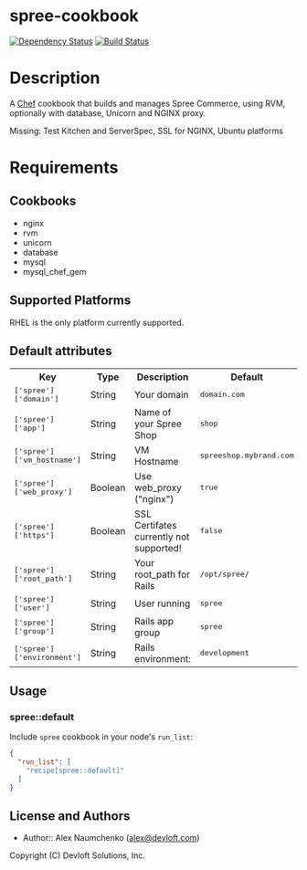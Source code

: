 # spree-cookbook

[![Dependency Status](https://gemnasium.com/devloft/spree.svg)](https://gemnasium.com/devloft/spree)
[![Build Status](https://travis-ci.org/devloft/spree.svg?branch=master)](https://travis-ci.org/devloft/spree)

Description
===========
A [Chef](http://getchef.com/) cookbook that builds and manages Spree Commerce, using RVM, optionally with database, Unicorn and NGINX proxy.

Missing: Test Kitchen and ServerSpec, SSL for NGINX, Ubuntu platforms

Requirements
===========

Cookbooks
---------
* nginx
* rvm
* unicorn
* database
* mysql
* mysql_chef_gem

## Supported Platforms

RHEL is the only platform currently supported.

## Default attributes
<table>
  <tr>
    <th>Key</th>
    <th>Type</th>
    <th>Description</th>
    <th>Default</th>
  </tr>
  <tr>
    <td><tt>['spree']['domain']</tt></td>
    <td>String</td>
    <td>Your domain</td>
    <td><tt>domain.com</tt></td>
  </tr>
  <tr>
    <td><tt>['spree']['app']</tt></td>
    <td>String</td>
    <td>Name of your Spree Shop</td>
    <td><tt>shop</tt></td>
  </tr>
  <tr>
    <td><tt>['spree']['vm_hostname']</tt></td>
    <td>String</td>
    <td>VM Hostname</td>
    <td><tt>spreeshop.mybrand.com</tt></td>
  </tr>
  <tr>
    <td><tt>['spree']['web_proxy']</tt></td>
    <td>Boolean</td>
    <td>Use web_proxy ("nginx")</td>
    <td><tt>true</tt></td>
  </tr>
  <tr>
    <td><tt>['spree']['https']</tt></td>
    <td>Boolean</td>
    <td>SSL Certifates currently not supported!</td>
    <td><tt>false</tt></td>
  </tr>

  <tr>
    <td><tt>['spree']['root_path']</tt></td>
    <td>String</td>
    <td>Your root_path for Rails</td>
    <td><tt>/opt/spree/</tt></td>
  </tr>
  <tr>
    <td><tt>['spree']['user']</tt></td>
    <td>String</td>
    <td>User running</td>
    <td><tt>spree</tt></td>
  </tr>
  <tr>
    <td><tt>['spree']['group']</tt></td>
    <td>String</td>
    <td>Rails app group</td>
    <td><tt>spree</tt></td>
  </tr>
  <tr>
    <td><tt>['spree']['environment']</tt></td>
    <td>String</td>
    <td>Rails environment:</td>
    <td><tt>development</tt></td>
  </tr>
</table>

## Usage

### spree::default

Include `spree` cookbook in your node's `run_list`:

```json
{
  "run_list": [
    "recipe[spree::default]"
  ]
}
```
## License and Authors

 - Author:: Alex Naumchenko (<alex@devloft.com>)

Copyright (C) Devloft Solutions, Inc.
